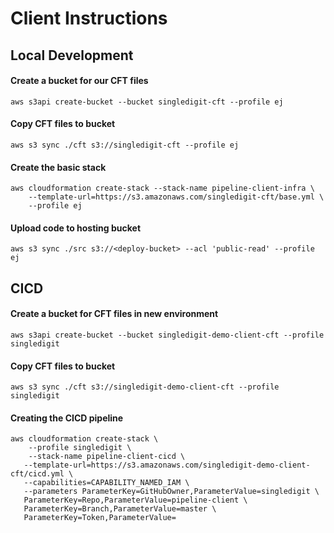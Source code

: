 # Client Instructions

## Local Development

#### Create a bucket for our CFT files
	aws s3api create-bucket --bucket singledigit-cft --profile ej
		
#### Copy CFT files to bucket
	aws s3 sync ./cft s3://singledigit-cft --profile ej
	
#### Create the basic stack
	aws cloudformation create-stack --stack-name pipeline-client-infra \
		--template-url=https://s3.amazonaws.com/singledigit-cft/base.yml \
		--profile ej
		
#### Upload code to hosting bucket
	aws s3 sync ./src s3://<deploy-bucket> --acl 'public-read' --profile ej
	
## CICD
#### Create a bucket for CFT files in new environment
	aws s3api create-bucket --bucket singledigit-demo-client-cft --profile singledigit
	
#### Copy CFT files to bucket
	aws s3 sync ./cft s3://singledigit-demo-client-cft --profile singledigit	
	
#### Creating the CICD pipeline
	aws cloudformation create-stack \
		--profile singledigit \
		--stack-name pipeline-client-cicd \
       --template-url=https://s3.amazonaws.com/singledigit-demo-client-cft/cicd.yml \
       --capabilities=CAPABILITY_NAMED_IAM \
       --parameters ParameterKey=GitHubOwner,ParameterValue=singledigit \
       ParameterKey=Repo,ParameterValue=pipeline-client \
       ParameterKey=Branch,ParameterValue=master \
       ParameterKey=Token,ParameterValue=